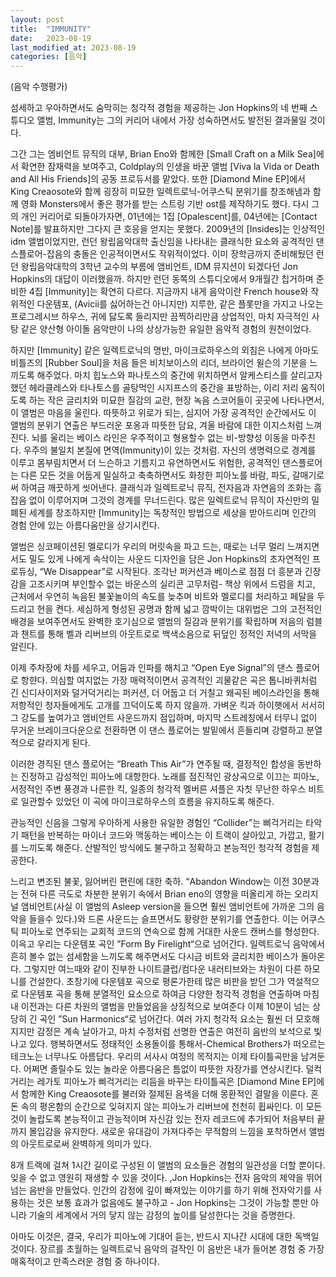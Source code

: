```yaml
---
layout: post
title:  "IMMUNITY"
date:   2023-08-19
last_modified_at: 2023-08-19
categories: [음악]
---
```


(음악 수행평가)


섬세하고 우아하면서도 숨막히는 청각적 경험을 제공하는 Jon Hopkins의 네 번째 스튜디오 앨범, Immunity는 그의 커리어 내에서 가장 성숙하면서도 발전된 결과물일 것이다.

그간 그는 엠비언트 뮤직의 대부, Brian Eno와 함께한 [Small Craft on a Milk Sea]에서 확연한 잠재력을 보여주고, Coldplay의 인생을 바꾼 앨범 [Viva la Vida or Death and All His Friends]의 공동 프로듀서를 맡았다. 또한 [Diamond Mine EP]에서 King Creaosote와 함께 굉장히 미묘한 일렉트로닉-어쿠스틱 분위기를 창조해냄과 함께 영화 Monsters에서 좋은 평가를 받는 스트링 기반 ost를 제작하기도 했다. 다시 그의 개인 커리어로 되돌아가자면,   01년에는 1집 [Opalescent]를, 04년에는 [Contact Note]를 발표하지만 그다지 큰 호응을 얻지는 못했다. 2009년의 [Insides]는 인상적인 idm 앨범이었지만, 런던 왕립음악대학 출신임을 나타내는 클래식한 요소와 공격적인 댄스플로어-잡음의 충돌은 인공적이면서도 작위적이었다. 이미 장학금까지 준비해뒀던 런던 왕립음악대학의 3학년 교수의 부름에 앰비언트, IDM 뮤지션이 되겠다던 Jon Hopkins의 대답이 이러했을까. 하지만 런던 동쪽의 스튜디오에서 9개월간 칩거하며 준비한 4집 [Immunity]는 확연히 다르다. 지금까지 내게 음악이란 French house와 작위적인 다운템포, (Avicii를 싫어하는건 아니지만) 지루한, 같은 플롯만을 가지고 나오는 프로그레시브 하우스, 귀에 닳도록 들리지만 끔찍하리만큼 상업적인, 마치 자극적인 사탕 같은 양산형 아이돌 음악만이 나의 상상가능한 유일한 음악적 경험의 원천이었다.

하지만 [Immunity] 같은 일렉트로닉의 명반, 마이크로하우스의 외침은 나에게 아마도 비틀즈의 [Rubber Soul]을 처음 들은 비치보이스의 리더, 브라이언 윌슨의 기분을 느끼도록 해주었다. 마치 힙노스와 파나토스의 중간에 위치하면서 알케스티스를 살리고자했던 헤라클레스와 타나토스를 골탕먹인 시지프스의 중간을 표방하는, 이리 저리 움직이도록 하는 작은 글리치와 미묘한 질감의 교란, 현장 녹음 스코어들이 곳곳에 나타나면서, 이 앨범은 마음을 울린다. 따뜻하고 위로가 되는, 심지어 가장 공격적인 순간에서도 이 앨범의 분위기 연출은 부드러운 포옹과 따뜻한 담요, 겨울 바람에 대한 이지스처럼 느껴진다. 뇌를 울리는 베이스 라인은 우주적이고 형용할수 없는 비-방향성 이동을 마주친다. 우주의 불일치 본질에 면역(Immunity)이 있는 것처럼. 자신의 생명력으로 경계를 이루고 몸부림치면서 더 느슨하고 기름지고 유연하면서도 위험한, 공격적인 댄스플로어는 다른 모든 것을 어둡게 밀실하고 축축하면서도 화창한 피아노를 바람, 파도, 갈매기로써 하여금 깨끗하게 씻어낸다. 클래식과 일렉트로닉 뮤직, 전자음과 자연음의 조화는 흠잡음 없이 이루어지며 그것의 경계를 무너드린다. 많은 일렉트로닉 뮤직이 자신만의 밀폐된 세계를 창조하지만 [Immunity]는 독창적인 방법으로 세상을 받아드리며 인간의 경험 안에 있는 아름다움만을 상기시킨다.

앨범은 싱코페이션된 멜로디가 우리의 머릿속을 파고 드는, 때로는 너무 멀리 느껴지면서도 밀도 있게 나에게 속삭이는 사운드 디자인을 담은 Jon Hopkins의 초자연적인 프로듀싱, “We Disappear”로 시작된다. 조각난 퍼커션과 베이스로 점점 더 흥분과 긴장감을 고조시키며 부인할수 없는 바운스의 실리콘 고무처럼- 책상 위에서 드럼을 치고, 근처에서 우연히 녹음된 불꽃놀이의 속도를 늦추며 비트와 멜로디를 처리하고 페달을 두드리고 현을 켠다. 세심하게 형성된 공명과 함께 넓고 깜박이는 대위법은 그의 고전적인 배경을 보여주면서도 완벽한 호기심으로 앨범의 질감과 분위기를 확립하며 저음의 럼블과 챈트를 통해 벨과 리버브의 아웃트로로 백색소음으로 뒤덮인 정적인 저녁의 서막을 알린다.

이제 주차장에 차를 세우고, 어둠과 인파를 해치고 “Open Eye Signal”의 댄스 플로어로 항햔다. 의심할 여지없는 가장 매력적이면서 공격적인 괴물같은 곡은 톱니바퀴처럼 긴 신디사이저와 덜거덕거리는 퍼커션, 더 어둡고 더 거칠고 왜곡된 베이스라인을 통해 저항적인 청자들에게도 고개를 끄덕이도록 하지 않을까. 가벼운 킥과 하이햇에서 서서히 그 강도를 높여가고 앰비언트 사운드까지 점입하며, 마지막 스트레칭에서 터무니 없이 무거운 브레이크다운으로 전환하면 이 댄스 플로어는 발밑에서 흔들리며 강렬하고 분열적으로 갈라지게 된다.

이러한 경직된 댄스 플로어는 “Breath This Air”가 연주될 때, 결정적인 합성을 동반하는 진정하고 감성적인 피아노에 대항한다. 노래를 점진적인 광상곡으로 이끄는 피아노, 서정적인 주변 풍경과 나른한 킥, 일종의 청각적 멜버른 셔플은 자칫 무난한 하우스 비트로 일관할수 있었던 이 곡에 마이크로하우스의 흐름을 유지하도록 해준다.

관능적인 신음을 그렇게 우아하게 사용한 유일한 경험인 “Collider”는 삐걱거리는 타악기 패턴을 반복하는 마이너 코드와 맥동하는 베이스는 이 트랙이 살아있고, 가깝고, 활기를 느끼도록 해준다. 산발적인 방식에도 불구하고 정확하고 본능적인 청각적 경험을 제공한다.

느리고 변조된 불꽃, 잃어버린 편린에 대한 축하. “Abandon Window는 이전 30분과는 전혀 다른 극도로 차분한 분위기 속에서 Brian eno의 영향을 떠올리게 하는 오리지널 앰비언트(사실 이 앨범의 Asleep version을 들으면 훨씬 앰비언트에 가까운 그의 음악을 들을수 있다.)와 드론 사운드는 슬프면서도 황량한 분위기를 연출한다. 이는 어쿠스틱 피아노로 연주되는 교회적 코드의 연속으로 함께 거대한 사운드 캔버스를 형성한다. 이윽고 우리는 다운템포 곡인 ”Form By Firelight“으로 넘어간다. 일렉트로닉 음악에서 흔히 볼수 없는 섬세함을 느끼도록 해주면서도 다시금 비트와 글리치한 베이스가 돌아온다. 그렇지만 여느때와 같이 진부한 나이트클럽/컴다운 내러티브와는 차원이 다른 하모니를 건설한다. 초창기에 다운템포 곡으로 평론가한테 많은 비판을 받던 그가 역설적으로 다운템포 곡을 통해 분열적인 요소으로 하여금 다양한 청각적 경험을 연출하며 마침내 이전과는 다른 차원의 앨범을 만들었음을 상징적으로 보여준다 이제 10분이 넘는 상당히 긴 곡인 ”Sun Harmonics“로 넘어간다. 여러 가지 청각적 요소는 훨씬 더 모호해지지만 감정은 계속 날아가고, 마치 수정처럼 선명한 연출은 여전히 음반의 보석으로 빛나고 있다. 행복하면서도 정태적인 소용돌이를 통해서-Chemical Brothers가 떠오르는 테크노는 너무나도 아름답다. 우리의 서사시 여정의 목적지는 이제 타이틀곡만을 남겨둔다. 어쩌면 졸릴수도 있는 놀라운 아름다움은 틈없이 따뜻한 자장가를 연상시킨다. 덜컥거리는 레가토 피아노가 삐걱거리는 리듬을 바꾸는 타이틀곡은 [Diamond Mine EP]에서 함께한 King Creaosote를 불러와 절제된 음색을 더해 몽환적인 결말을 이룬다. 혼돈 속의 평온함의 순간으로 잊혀지지 않는 피아노가 리버브에 천천히 휩싸인다. 이 모든 것이 놀랍도록 본능적이고 관능적이며 자신감 있는 전자 레코드에 추가되어 처음부터 끝까지 몰입감을 유지한다. 새로운 유대감이 가져다주는 무적함의 느낌을 포착하면서 앨범의 아웃트로로써 완벽하게 의미가 있다.

8개 트랙에 걸쳐 1시간 길이로 구성된 이 앨범의 요소들은 경험의 일관성을 더할 뿐이다.  잊을 수 없고 영원히 재생할 수 있을 것이다. ,Jon Hopkins는 전자 음악의 제약을 뛰어넘는 음반을 만들었다. 인간의 감정에 깊이 빠져있는 이야기를 하기 위해 전자악기를 사용하는 것은 보통 효과가 없음에도 불구하고 - Jon Hopkins는 그것이 가능할 뿐만 아니라 기술의 세계에서 거의 닿지 않는 감정의 높이를 달성한다는 것을 증명한다.

아마도 이것은, 결국, 우리가 피아노에 기대어 듣는, 반드시 지나간 시대에 대한 독백일 것이다. 장르를 초월하는 일렉트로닉 음악의 걸작인 이 음반은 내가 들어본 경험 중 가장 매혹적이고 만족스러운 경험 중 하나이다.
